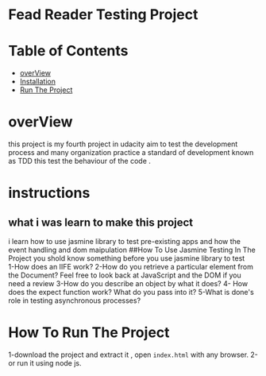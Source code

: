 # Fead Reader Testing Project 
# Table of Contents

* [overView](#overView)
* [Installation](#installation)
* [ Run The Project](#RunTheProject)
 # overView 
this project is my fourth project in udacity aim to test the development process and 
many organization practice a standard of development known as TDD this test the behaviour of the code .
  

  # instructions

 ## what i  was learn to make this project
 i learn how to use jasmine library to test pre-existing apps and how the event handling and dom maipulation
 ##How To Use Jasmine Testing In The Project
 you shold know something before you use jasmine library  to test  
 1-How does an IIFE work?
 2-How do you retrieve a particular element from the Document? Feel free to look back at JavaScript and the DOM if you need a review
 3-How do you describe an object by what it does?
 4- How does the expect function work? What do you pass into it?
 5-What is done's role in testing asynchronous processes?


# How To Run The Project
1-download the project and extract it , open `index.html` with any browser.
2-or run it using node js.
